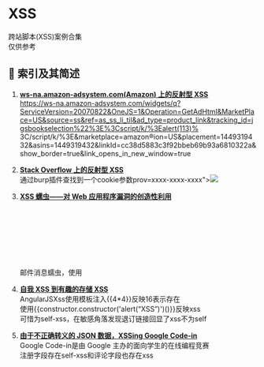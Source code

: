 # XSS
跨站脚本(XSS)案例合集  
仅供参考
## :ledger: 索引及其简述
1. [**ws-na.amazon-adsystem.com(Amazon) 上的反射型 XSS**](https://medium.com/@newp_th/reflected-xss-on-ws-na-amazon-adsystem-com-amazon-f1e55f1d24cf)  
https://ws-na.amazon-adsystem.com/widgets/q?ServiceVersion=20070822&OneJS=1&Operation=GetAdHtml&MarketPlace=US&source=ss&ref=as_ss_li_til&ad_type=product_link&tracking_id=jgsbookselection%22%3E%3Cscript/k/%3Ealert(113)% 3C/script/k/%3E&marketplace=amazon®ion=US&placement=1449319432&asins=1449319432&linkId=cc38d5883c3f92bbeb69b93a6810322a&show_border=true&link_opens_in_new_window=true  

2. [**Stack Overflow 上的反射型 XSS**](https://medium.com/@newp_th/reflected-xss-on-stack-overflow-b8366a855472)  
通过burp插件查找到一个cookie参数prov=xxxx-xxxx-xxxx"></script><img src=x onerror=alert(1)>  

3. [**XSS 蠕虫——对 Web 应用程序漏洞的创造性利用**](https://blog.compass-security.com/2018/12/xss-worm-a-creative-use-of-web-application-vulnerability/)  
邮件消息蠕虫，使用<svg onload=eval(atob(p))><svg onload=p+='base64xxxxxxx'>绕过  

4. [**自我 XSS 到有趣的存储 XSS**](https://nahoragg.github.io/bugbounty/2018/12/15/Self-XSS-to-Interesting-Stored-XSS.html)  
AngularJSXss使用模板注入{{4*4}}反映16表示存在  
使用{{constructor.constructor('alert(“XSS”)')()}}反映xss  
可惜为self-xss，在敏感角落发现退订链接回显了xss不为self  

5. [**由于不正确转义的 JSON 数据，XSSing Google Code-in**](https://websecblog.com/vulns/google-code-in-xss/)  
Google Code-in是由 Google 主办的面向学生的在线编程竞赛  
注册字段存在self-xss和评论字段也存在xss  
<script>像这样的元素将无法通过 CSP，  
使用{{constructor.constructor('alert("xss")')()}}执行AngularJS  

6. [**我的第一篇错误赏金文章**](https://medium.com/@sampanna/self-xss-in-indeed-com-e0c99c104cba)  
一个为工作设置警报的填写选项注入payload即可得  

7. [**如何在 ProtonMail iOS 应用程序中意外找到 XSS**](https://www.secu.ninja/2018/12/04/how-to-accidentally-find-a-xss-in-protonmail-ios-app/)  
测试某个应用reseracher 帐户中的帐户名称和个人详细信息更改为 XSS 字符串  
没有回显，但是某一天iPhone 上的ProtonMail收件箱收到的邮件发现了xss  
所以 iOS 上的ProtonMail应用程序没有过滤掉 <script> 标签。  

8. [**关于我的第一个漏洞赏金的故事**](https://medium.com/@sudhanshur705/story-about-my-first-bug-bounty-9fe710be8241)  
1.ucweb.com下xss
https://sudhanshur705.medium.com/story-about-my-first-bug-bounty-9fe710be8241
https://virustotal.com找到阿里巴巴子域samsung.ucweb.com访问403
通过site:samsung.ucweb.com找到http://samsung.ucweb.com/webstore/classify.html?dataKey=LifeStyle&title=LifeStyle
title注入xss的payload形成xss
2.修复后查找xss
修复后删除了端点访问404
尝试目录爆破发现/test/目录
发现http://samsung.ucweb.com/test/classify.html?dataKey=New&title=
同样存在xss

9. [**存储 Xss 的故事**](https://medium.com/@hossainwalid93/story-of-store-xss-d24c3ab862f0)  
显示名称设置为 TEST”><svg onload=alert(1)// 并创建了帐户  
搜索栏搜索该账户导致xss可惜难以利用  
如果 user1 正在关注 user2，则 user2 将出现在 user1 的搜索栏上可提升利用。  

10. [**Facebook-Instagram CDN 服务器上的 XSS 绕过签名保护**](https://www.amolbaikar.com/xss-on-facebook-instagram-cdn-server-bypassing-signature-protection/)  
CDN 服务器上的所有照片/视频都在 URL 中包含签名,如果我们修改文件扩展名，则会引发错误  
有instagram.fpnq2-1.fna.fbcdn.net. 3599 IN CNAME scontent.xx.fbcdn.net.  
尝试跨域访问  
https://instagram.fpnq2-1.fna.fbcdn.net/v/t51.2885-15/12494762_1700832180174667_9131300789175210564_n.png?_nc_cat=0&oh=cb7024e12c863937b69c3d6c15589697&oe=5B31E89F  
到https://scontent.xx.fbcdn.net/t51.2885-15/12494762_1700832180174667_9131300789175210564_n.html  
形成xss  

11. [**Facebook 收购 Oculus CDN Server 上的 XSS**](https://www.amolbaikar.com/xss-on-facebooks-acquisition-oculus-cdn-server/)  
在“ oculuscdn.com ”上，该错误非常简单明了。只需删除破坏签名验证的“ V ”参数，并且响应包含原始数据。甚至不需要在指向oculus.xx.fbcdn.net的现有CNAME之间进行交换。  
https://scontent.oculuscdn.com/v/t64.5771-25/12401200_1904973622996515_3168267743525841480_n.png?_nc_cat=0&oh=6163326b3eb5e79c16c6949f1e734611&oe=5AD840C8
到https://scontent.oculuscdn.com/t64.5771-25/12401200_1904973622996515_3168267743525841480_n.html  

12. [**Facebook 上的 XSS 通过 PNG 和古怪的内容类型**](https://whitton.io/articles/xss-on-facebook-via-png-content-types/)  
Facebook 上的许多照片/视频现在似乎在 URL 中包含一个哈希（参数oh和__gda__），如果我们修改文件扩展名，这会导致引发错误。  
但幸运的是，广告图片不包含这些参数，修改text/html访问html发现回显  
使用PNG IDAT 块写入payload  
检查是否有任何*.facebook.comDNS 条目指向 CDN发现photo.facebook.com导致xss  
利用facebook的插件结合iframe提取www.facebook.com的csrf令牌  

13. [**我的谷歌名人堂之旅**](https://www.secjuice.com/google-hall-of-fame/)  
搜索谷歌收购业务利用dork：site:*.sidewalklabs.com  
发现一个重定向参数并确认存在重定向  
重定向升级为xss  

14. [**Jotform 和 H1C 私有站点中存储的 XSS 漏洞**](https://www.hackerinside.me/2018/11/critical-stored-xss-vulnerability.html)  
只需在 Name 字段中输入脚本并提交表单。  
当受害者登录他的帐户并检查表单条目或提交时，脚本被执行  